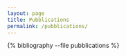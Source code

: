 ```yaml
---
layout: page
title: Pubblications
permalink: /pubblications/
---
```

{% bibliography --file pubblications %}
